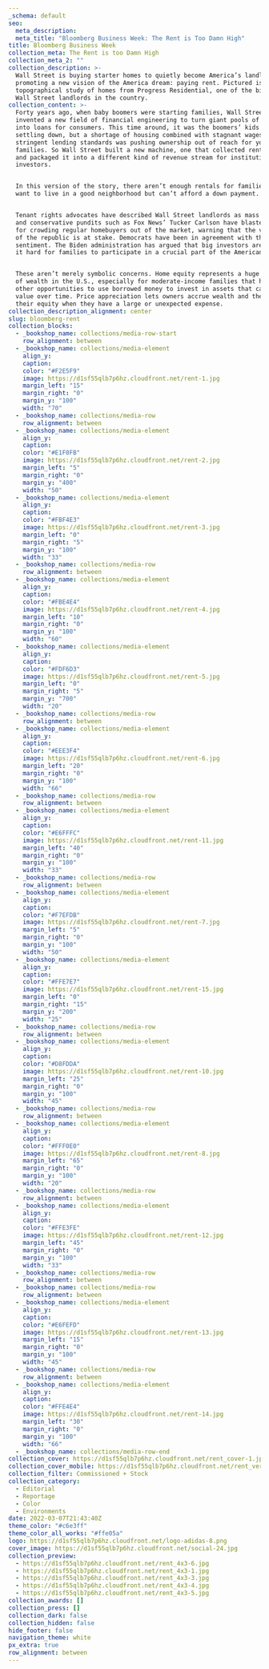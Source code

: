 ```yaml
---
_schema: default
seo:
  meta_description:
  meta_title: "Bloomberg Business Week: The Rent is Too Damn High"
title: Bloomberg Business Week
collection_meta: The Rent is too Damn High
collection_meta_2: ""
collection_description: >-
  Wall Street is buying starter homes to quietly become America’s landlord,
  promoting a new vision of the America dream: paying rent. Pictured is a
  topographical study of homes from Progress Residential, one of the biggest
  Wall Street landlords in the country.
collection_content: >-
  Forty years ago, when baby boomers were starting families, Wall Street
  invented a new field of financial engineering to turn giant pools of capital
  into loans for consumers. This time around, it was the boomers’ kids who were
  settling down, but a shortage of housing combined with stagnant wages and more
  stringent lending standards was pushing ownership out of reach for young
  families. So Wall Street built a new machine, one that collected rental income
  and packaged it into a different kind of revenue stream for institutional
  investors.⁠


  In this version of the story, there aren’t enough rentals for families who
  want to live in a good neighborhood but can’t afford a down payment.⁠ ⁠


  Tenant rights advocates have described Wall Street landlords as mass evictors,
  and conservative pundits such as Fox News’ Tucker Carlson have blasted them
  for crowding regular homebuyers out of the market, warning that the very fate
  of the republic is at stake. Democrats have been in agreement with this
  sentiment. The Biden administration has argued that big investors are making
  it hard for families to participate in a crucial part of the American dream.⁠


  These aren’t merely symbolic concerns. Home equity represents a huge portion
  of wealth in the U.S., especially for moderate-income families that have few
  other opportunities to use borrowed money to invest in assets that can rise in
  value over time. Price appreciation lets owners accrue wealth and then tap
  their equity when they have a large or unexpected expense.
collection_description_alignment: center
slug: bloomberg-rent
collection_blocks:
  - _bookshop_name: collections/media-row-start
    row_alignment: between
  - _bookshop_name: collections/media-element
    align_y:
    caption:
    color: "#F2E5F9"
    image: https://d1sf55qlb7p6hz.cloudfront.net/rent-1.jpg
    margin_left: "15"
    margin_right: "0"
    margin_y: "100"
    width: "70"
  - _bookshop_name: collections/media-row
    row_alignment: between
  - _bookshop_name: collections/media-element
    align_y:
    caption:
    color: "#E1F0FB"
    image: https://d1sf55qlb7p6hz.cloudfront.net/rent-2.jpg
    margin_left: "5"
    margin_right: "0"
    margin_y: "400"
    width: "50"
  - _bookshop_name: collections/media-element
    align_y:
    caption:
    color: "#FBF4E3"
    image: https://d1sf55qlb7p6hz.cloudfront.net/rent-3.jpg
    margin_left: "0"
    margin_right: "5"
    margin_y: "100"
    width: "33"
  - _bookshop_name: collections/media-row
    row_alignment: between
  - _bookshop_name: collections/media-element
    align_y:
    caption:
    color: "#FBE4E4"
    image: https://d1sf55qlb7p6hz.cloudfront.net/rent-4.jpg
    margin_left: "10"
    margin_right: "0"
    margin_y: "100"
    width: "60"
  - _bookshop_name: collections/media-element
    align_y:
    caption:
    color: "#FDF6D3"
    image: https://d1sf55qlb7p6hz.cloudfront.net/rent-5.jpg
    margin_left: "0"
    margin_right: "5"
    margin_y: "700"
    width: "20"
  - _bookshop_name: collections/media-row
    row_alignment: between
  - _bookshop_name: collections/media-element
    align_y:
    caption:
    color: "#EEE3F4"
    image: https://d1sf55qlb7p6hz.cloudfront.net/rent-6.jpg
    margin_left: "20"
    margin_right: "0"
    margin_y: "100"
    width: "66"
  - _bookshop_name: collections/media-row
    row_alignment: between
  - _bookshop_name: collections/media-element
    align_y:
    caption:
    color: "#E6FFFC"
    image: https://d1sf55qlb7p6hz.cloudfront.net/rent-11.jpg
    margin_left: "40"
    margin_right: "0"
    margin_y: "100"
    width: "33"
  - _bookshop_name: collections/media-row
    row_alignment: between
  - _bookshop_name: collections/media-element
    align_y:
    caption:
    color: "#F7EFDB"
    image: https://d1sf55qlb7p6hz.cloudfront.net/rent-7.jpg
    margin_left: "5"
    margin_right: "0"
    margin_y: "100"
    width: "50"
  - _bookshop_name: collections/media-element
    align_y:
    caption:
    color: "#FFE7E7"
    image: https://d1sf55qlb7p6hz.cloudfront.net/rent-15.jpg
    margin_left: "0"
    margin_right: "15"
    margin_y: "200"
    width: "25"
  - _bookshop_name: collections/media-row
    row_alignment: between
  - _bookshop_name: collections/media-element
    align_y:
    caption:
    color: "#D8FDDA"
    image: https://d1sf55qlb7p6hz.cloudfront.net/rent-10.jpg
    margin_left: "25"
    margin_right: "0"
    margin_y: "100"
    width: "45"
  - _bookshop_name: collections/media-row
    row_alignment: between
  - _bookshop_name: collections/media-element
    align_y:
    caption:
    color: "#FFF0E0"
    image: https://d1sf55qlb7p6hz.cloudfront.net/rent-8.jpg
    margin_left: "65"
    margin_right: "0"
    margin_y: "100"
    width: "20"
  - _bookshop_name: collections/media-row
    row_alignment: between
  - _bookshop_name: collections/media-element
    align_y:
    caption:
    color: "#FFE3FE"
    image: https://d1sf55qlb7p6hz.cloudfront.net/rent-12.jpg
    margin_left: "45"
    margin_right: "0"
    margin_y: "100"
    width: "33"
  - _bookshop_name: collections/media-row
    row_alignment: between
  - _bookshop_name: collections/media-row
    row_alignment: between
  - _bookshop_name: collections/media-element
    align_y:
    caption:
    color: "#E6FEFD"
    image: https://d1sf55qlb7p6hz.cloudfront.net/rent-13.jpg
    margin_left: "15"
    margin_right: "0"
    margin_y: "100"
    width: "45"
  - _bookshop_name: collections/media-row
    row_alignment: between
  - _bookshop_name: collections/media-element
    align_y:
    caption:
    color: "#FFE4E4"
    image: https://d1sf55qlb7p6hz.cloudfront.net/rent-14.jpg
    margin_left: "30"
    margin_right: "0"
    margin_y: "100"
    width: "66"
  - _bookshop_name: collections/media-row-end
collection_cover: https://d1sf55qlb7p6hz.cloudfront.net/rent_cover-1.jpg
collection_cover_mobile: https://d1sf55qlb7p6hz.cloudfront.net/rent_vertical-cover-1.jpg
collection_filter: Commissioned + Stock
collection_category:
  - Editorial
  - Reportage
  - Color
  - Environments
date: 2022-03-07T21:43:40Z
theme_color: "#c6e3ff"
theme_color_all_works: "#ffe05a"
logo: https://d1sf55qlb7p6hz.cloudfront.net/logo-adidas-8.png
cover_image: https://d1sf55qlb7p6hz.cloudfront.net/social-24.jpg
collection_preview:
  - https://d1sf55qlb7p6hz.cloudfront.net/rent_4x3-6.jpg
  - https://d1sf55qlb7p6hz.cloudfront.net/rent_4x3-1.jpg
  - https://d1sf55qlb7p6hz.cloudfront.net/rent_4x3-3.jpg
  - https://d1sf55qlb7p6hz.cloudfront.net/rent_4x3-4.jpg
  - https://d1sf55qlb7p6hz.cloudfront.net/rent_4x3-5.jpg
collection_awards: []
collection_press: []
collection_dark: false
collection_hidden: false
hide_footer: false
navigation_theme: white
px_extra: true
row_alignment: between
---
```

